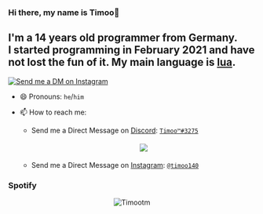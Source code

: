 ### Hi there, my name is Timoo👋
##  I'm a 14 years old programmer from Germany.</br> I started programming in February 2021 and have not lost the fun of it. My main language is [lua](https://lua.org/).


  <a href="https://www.instagram.com/timoo140/" target="_blank">
    <img src="https://img.shields.io/badge/-Instagram-EC3B83?style=for-the-badge&logo=instagram&logoColor=white" alt="Send me a DM on Instagram">
  </a>
</p>

<!--
​![​status​](https://dev.discordprofiles.me/badge/status/1078242409495932969) 
​![​playing​](https://dev.discordprofiles.me/badge/playing/1078242409495932969) 
[![​spotify​](https://dev.discordprofiles.me/badge/spotify/1078242409495932969)](https://dev.discordprofiles.me/openspotify/1078242409495932969)

Here are some ideas to get you started:

- 🔭 I’m currently working on ...
- 🌱 I’m currently learning ...
- 👯 I’m looking to collaborate on 


- 🤔 I’m looking for help with ...
- 💬 Ask me about ...
- 📫 How to reach me: ...
- 😄 Pronouns: ...
- ⚡ Fun fact: ...
-->

- 😄 Pronouns: `he`/`him`

- 📫 How to reach me: 
  
  - Send me a Direct Message on [Discord](https://discord.com): [`Timoo™#3275`](https://discord.com/users/1078242409495932969)

    <center>
      <a>
        <img src="https://discord.c99.nl/widget/theme-1/1078242409495932969.png" style='padding: 5px'>
      </a>
    </center>
  
  - Send me a Direct Message on [Instagram](https://instagram.com): [`@timoo140`](https://instagram.com/timoo140)

### Spotify


<p align="center" >
     <img src="https://komarev.com/ghpvc/?username=Timootm&style=flat" alt=Timootm>
</p>
